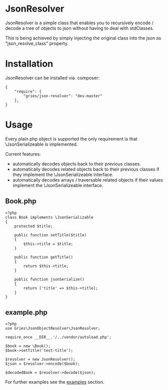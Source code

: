 JsonResolver
============

JsonResolver is a simple class that enables you to recursively encode / decode a tree of objects to json
without having to deal with stdClasses.

This is being achieved by simply injecting the original class into the json as "json_resolve_class" property.


Installation
=============================
JsonResolver can be installed via. composer:

    {
        "require": {
            "gries/json-resolver": "dev-master"
        },
    }

Usage
=====
Every plain php object is supported the only requirement is that \JsonSerializeable is implemented.

Current features:
- automatically decodes objects back to their previous classes.
- automatically decodes related objects back to their previous classes if they implement the \JsonSerializeable interface.
- automatically decodes arrays / traversable related objects if their values implement the \JsonSerializeable interface.

Book.php
--------
    <?php
    class Book implements \JsonSerializable
    {
        protected $title;

        public function setTitle($title)
        {
            $this->title = $title;
        }

        public function getTitle()
        {
            return $this->title;
        }

        public function jsonSerialize()
        {
            return ['title' => $this->title];
        }
    }

example.php
-----------
    <?php
    use Gries\JsonObjectResolver\JsonResolver;

    require_once __DIR__.'/../vendor/autoload.php';

    $book = new \Book();
    $book->setTitle('test-title');

    $resolver = new JsonResolver();
    $json = $resolver->encode($book);

    $decodedBook = $resolver->decode($json);

For further examples see the <a href="examples/">examples</a> section.
